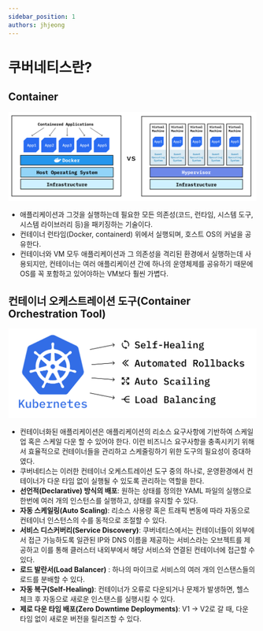 ```yaml
---
sidebar_position: 1
authors: jhjeong
---
```


# 쿠버네티스란?

## Container

![컨테이너와 VM 이미지](./img/container-and-vm.png)

- 애플리케이션과 그것을 실행하는데 필요한 모든 의존성(코드, 런타임, 시스템 도구, 시스템 라이브러리 등)을 패키징하는 기술이다.
- 컨테이너 런타임(Docker, containerd) 위에서 실행되며, 호스트 OS의 커널을 공유한다.
- 컨테이너와 VM 모두 애플리케이션과 그 의존성을 격리된 환경에서 실행하는데 사용되지만, 컨테이너는 여러 애플리케이션 간에 하나의 운영체제를 공유하기 때문에 OS를 꼭 포함하고 있어야하는 VM보다 훨씬 가볍다.

## 컨테이너 오케스트레이션 도구(Container Orchestration Tool)

![쿠버네티스의 기능](./img/kubernetes-features.png)

- 컨테이너화된 애플리케이션은 애플리케이션의 리소스 요구사항에 기반하여 스케일업 혹은 스케일 다운 할 수 있어야 한다. 이런 비즈니스 요구사항을 충족시키기 위해서 효율적으로 컨테이너들을 관리하고 스케줄링하기 위한 도구의 필요성이 증대하였다.
- 쿠버네티스는 이러한 컨테이너 오케스트레이션 도구 중의 하나로, 운영환경에서 컨테이너가 다운 타임 없이 실행될 수 있도록 관리하는 역할을 한다.
- **선언적(Declarative) 방식의 배포**: 원하는 상태를 정의한 YAML 파일의 실행으로 한번에 여러 개의 인스턴스를 실행하고, 상태를 유지할 수 있다.
- **자동 스케일링(Auto Scaling)**: 리소스 사용량 혹은 트래픽 변동에 따라 자동으로 컨테이너 인스턴스의 수를 동적으로 조절할 수 있다.
- **서비스 디스커버리(Service Discovery)**: 쿠버네티스에서는 컨테이너들이 외부에서 접근 가능하도록 일관된 IP와 DNS 이름을 제공하는 서비스라는 오브젝트를 제공하고 이를 통해 클러스터 내외부에서 해당 서비스와 연결된 컨테이너에 접근할 수 있다.
- **로드 발란서(Load Balancer)** : 하나의 마이크로 서비스의 여러 개의 인스탠스들의 로드를 분배할 수 있다.
- **자동 복구(Self-Healing)**: 컨테이너가 오류로 다운되거나 문제가 발생하면, 헬스 체크 후 자동으로 새로운 인스탠스를 실행시킬 수 있다.
- **제로 다운 타임 배포(Zero Downtime Deployments)**: V1 → V2로 갈 때, 다운 타임 없이 새로운 버전을 릴리즈할 수 있다.
